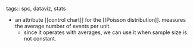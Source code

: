 tags:: spc, dataviz, stats

- an attribute [[control chart]] for the [[Poisson distribution]]. measures the average number of events per unit.
	- since it operates with averages, we can use it when sample size is not constant.